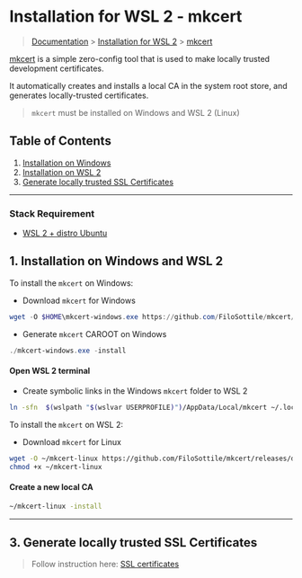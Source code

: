 # Installation for WSL 2 - mkcert

> [Documentation](./../../readme.md) > [Installation for WSL 2](./../readme.md) > [mkcert](./mkcert.md)

[mkcert](https://github.com/FiloSottile/mkcert) is a simple zero-config tool that is used to make locally trusted development certificates.

It automatically creates and installs a local CA in the system root store, and generates locally-trusted certificates.

> `mkcert` must be installed on Windows and WSL 2 (Linux)

## Table of Contents
1. [Installation on Windows](#markdown-header-1-installation-on-windows)
1. [Installation on WSL 2](#markdown-header-2-installation-on-wsl-2)
1. [Generate locally trusted SSL Certificates](#markdown-header-3-generate-locally-trusted-ssl-certificates)

---

### Stack Requirement

- [WSL 2 + distro Ubuntu](./TODO.md)

## 1. Installation on Windows and WSL 2

To install the `mkcert` on Windows:

- Download `mkcert` for Windows
```powershell
wget -O $HOME\mkcert-windows.exe https://github.com/FiloSottile/mkcert/releases/download/v1.4.3/mkcert-v1.4.3-windows-amd64.exe
```

- Generate `mkcert` CAROOT on Windows
```powershell
./mkcert-windows.exe -install
```

#### Open WSL 2 terminal

- Create symbolic links in the Windows `mkcert` folder to WSL 2
```bash
ln -sfn  $(wslpath "$(wslvar USERPROFILE)")/AppData/Local/mkcert ~/.local/share/mkcert
```

To install the `mkcert` on WSL 2:

- Download `mkcert` for Linux
```bash
wget -O ~/mkcert-linux https://github.com/FiloSottile/mkcert/releases/download/v1.4.3/mkcert-v1.4.3-linux-amd64
chmod +x ~/mkcert-linux
```

#### Create a new local CA

```bash
~/mkcert-linux -install
```

---

## 3. Generate locally trusted SSL Certificates

> Follow instruction here: [SSL certificates](../../procedure/wsl2/ssl-certificates.md)

